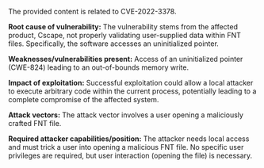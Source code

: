 The provided content is related to CVE-2022-3378.

**Root cause of vulnerability:** The vulnerability stems from the affected product, Cscape, not properly validating user-supplied data within FNT files. Specifically, the software accesses an uninitialized pointer.

**Weaknesses/vulnerabilities present:** Access of an uninitialized pointer (CWE-824) leading to an out-of-bounds memory write.

**Impact of exploitation:** Successful exploitation could allow a local attacker to execute arbitrary code within the current process, potentially leading to a complete compromise of the affected system.

**Attack vectors:** The attack vector involves a user opening a maliciously crafted FNT file.

**Required attacker capabilities/position:** The attacker needs local access and must trick a user into opening a malicious FNT file. No specific user privileges are required, but user interaction (opening the file) is necessary.
